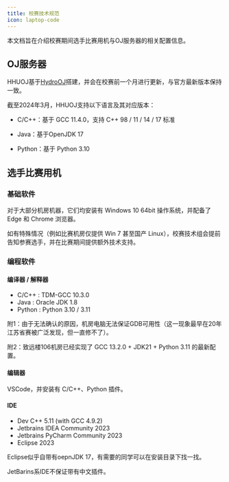 ```yaml
---
title: 校赛技术规范
icon: laptop-code
---
```


本文档旨在介绍校赛期间选手比赛用机与OJ服务器的相关配置信息。

## OJ服务器

HHUOJ基于[HydroOJ](https://hydro.js.org)搭建，并会在校赛前一个月进行更新，与官方最新版本保持一致。

截至2024年3月，HHUOJ支持以下语言及其对应版本：

* C/C++：基于 GCC 11.4.0，支持 C++ 98 / 11 / 14 / 17 标准

* Java：基于OpenJDK 17

* Python：基于 Python 3.10

## 选手比赛用机

### 基础软件

对于大部分机房机器，它们均安装有 Windows 10 64bit 操作系统，并配备了 Edge 和 Chrome 浏览器。

如有特殊情况（例如比赛机房仅提供 Win 7 甚至国产 Linux），校赛技术组会提前告知参赛选手，并在比赛期间提供额外技术支持。

### 编程软件

#### 编译器 / 解释器

* C/C++ : TDM-GCC 10.3.0
* Java : Oracle JDK 1.8
* Python : Python 3.10 / 3.11

附1：由于无法确认的原因，机房电脑无法保证GDB可用性（这一现象最早在20年江苏省赛被广泛发现，但一直修不了）。

附2：致远楼106机房已经实现了 GCC 13.2.0 + JDK21 + Python 3.11 的最新配置。

#### 编辑器

VSCode，并安装有 C/C++、Python 插件。

#### IDE

* Dev C++ 5.11 (with GCC 4.9.2)
* Jetbrains IDEA Community 2023
* Jetbrains PyCharm Community 2023
* Eclipse 2023

Eclipse似乎自带有oepnJDK 17，有需要的同学可以在安装目录下找一找。

JetBarins系IDE不保证带有中文插件。